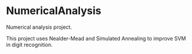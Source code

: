 # NumericalAnalysis

Numerical analysis project.

This project uses Nealder-Mead and Simulated Annealing to improve SVM in digit recognition.
